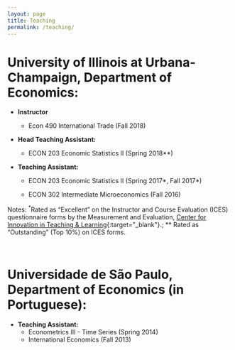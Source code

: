 ```yaml
---
layout: page
title: Teaching
permalink: /teaching/
---
```


# University of Illinois at Urbana-Champaign, Department of Economics:

- **Instructor**
  - Econ 490 International Trade (Fall 2018)

- **Head Teaching Assistant:**
  - ECON 203 Economic Statistics II (Spring 2018**)

- **Teaching Assistant:**
  - <p>ECON 203 Economic Statistics II (Spring 2017*, Fall 2017*)<br/>
  - ECON 302 Intermediate Microeconomics (Fall 2016)</p>

Notes: <sup>*</sup>Rated as “Excellent” on the Instructor and Course Evaluation (ICES) questionnaire forms by the Measurement and Evaluation, [Center for Innovation in Teaching & Learning](https://citl.illinois.edu/){:target="_blank"}.; ** Rated as “Outstanding” (Top 10%) on ICES forms.

<br>

# Universidade de São Paulo, Department of Economics (in Portuguese): 

- **Teaching Assistant:**
  - Econometrics III - Time Series (Spring 2014)
  - International Economics (Fall 2013)
